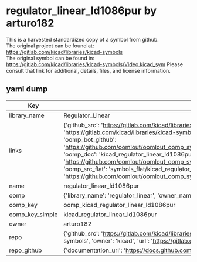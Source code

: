 # regulator_linear_ld1086pur by arturo182  
This is a harvested standardized copy of a symbol from github.  
The original project can be found at:  
https://gitlab.com/kicad/libraries/kicad-symbols  
The original symbol can be found in:
https://gitlab.com/kicad/libraries/kicad-symbols/Video.kicad_sym
Please consult that link for additional, details, files, and license information.  
## yaml dump  
| Key | Value |  
| --- | --- |  
| library_name | Regulator_Linear |  
| links | {'github_src': 'https://gitlab.com/kicad/libraries/kicad-symbols/Video.kicad_sym', 'github_src_repo': 'https://gitlab.com/kicad/libraries/kicad-symbols', 'oomp_bot': 'kicad_regulator_linear_ld1086pur/working', 'oomp_bot_github': 'https://github.com/oomlout/oomlout_oomp_symbol_bot/tree/main/kicad_regulator_linear_ld1086pur/working', 'oomp_doc': 'kicad_regulator_linear_ld1086pur/working', 'oomp_doc_github': 'https://github.com/oomlout/oomlout_oomp_symbol_doc/tree/main/kicad_regulator_linear_ld1086pur/working', 'oomp_src_flat': 'symbols_flat/kicad_regulator_linear_ld1086pur/working', 'oomp_src_flat_github': 'https://github.com/oomlout/oomlout_oomp_symbol_src/tree/main/kicad_regulator_linear_ld1086pur/working'} |  
| name | regulator_linear_ld1086pur |  
| oomp | {'library_name': 'regulator_linear', 'owner_name': 'kicad', 'symbol_name': 'regulator_linear_ld1086pur'} |  
| oomp_key | oomp_kicad_regulator_linear_ld1086pur |  
| oomp_key_simple | kicad_regulator_linear_ld1086pur |  
| owner | arturo182 |  
| repo | {'github_src': 'https://gitlab.com/kicad/libraries/kicad-symbols/Video.kicad_sym', 'name': 'libraries/kicad-symbols', 'owner': 'kicad', 'url': 'https://gitlab.com/kicad/libraries/kicad-symbols'} |  
| repo_github | {'documentation_url': 'https://docs.github.com/rest/repos/repos#get-a-repository', 'message': 'Not Found'} |  


